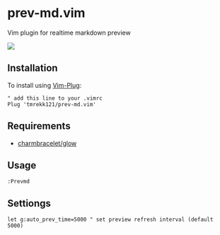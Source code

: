 # prev-md.vim

Vim plugin for realtime markdown preview

![](https://github.com/tmrekk121/prev-md.vim/blob/main/doc/screenshot.gif)

## Installation

To install using [Vim-Plug](https://github.com/junegunn/vim-plug):

```
" add this line to your .vimrc
Plug 'tmrekk121/prev-md.vim'
```

## Requirements

- [charmbracelet/glow](https://github.com/charmbracelet/glow)

## Usage

```
:Prevmd
```

## Settiongs

```
let g:auto_prev_time=5000 " set preview refresh interval (default 5000)
```
